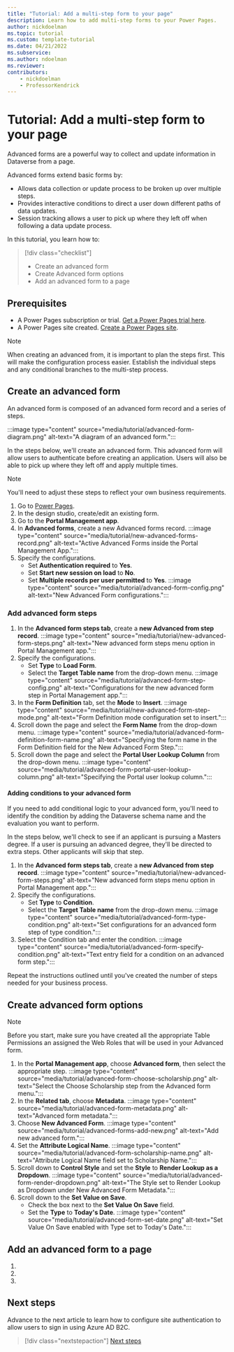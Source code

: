 ```yaml
---
title: "Tutorial: Add a multi-step form to your page"
description: Learn how to add multi-step forms to your Power Pages.
author: nickdoelman
ms.topic: tutorial
ms.custom: template-tutorial
ms.date: 04/21/2022
ms.subservice:
ms.author: ndoelman 
ms.reviewer: 
contributors:
    - nickdoelman
    - ProfessorKendrick
---
```


# Tutorial: Add a multi-step form to your page

Advanced forms are a powerful way to collect and update information in Dataverse from a page.  

Advanced forms extend basic forms by:

- Allows data collection or update process to be broken up over multiple steps.
- Provides interactive conditions to direct a user down different paths of data updates.
- Session tracking allows a user to pick up where they left off when following a data update process.

In this tutorial, you learn how to:

> [!div class="checklist"]
> * Create an advanced form
> * Create Advanced form options
> * Add an advanced form to a page

## Prerequisites

- A Power Pages subscription or trial. [Get a Power Pages trial here](trial-signup.md).
- A Power Pages site created. [Create a Power Pages site](create-manage.md).

> [!NOTE]
> When creating an advanced from, it is important to plan the steps first.  This will make the configuration process easier.  Establish the individual steps and any conditional branches to the multi-step process.


## Create an advanced form 

An advanced form is composed of an advanced form record and a series of steps.

:::image type="content" source="media/tutorial/advanced-form-diagram.png" alt-text="A diagram of an advanced form.":::

In the steps below, we'll create an advanced form.  This advanced form will allow users to authenticate before creating an application.  Users will also be able to pick up where they left off and apply multiple times.  

> [!NOTE]
> You'll need to adjust these steps to reflect your own business requirements.

1. Go to [Power Pages](https://make.powerpages.microsoft.com/).
1. In the design studio, create/edit an existing form.
1. Go to the **Portal Management app**.
1. In **Advanced forms**, create a new Advanced forms record.
    :::image type="content" source="media/tutorial/new-advanced-forms-record.png" alt-text="Active Advanced Forms inside the Portal Management App.":::
1. Specify the configurations.
    - Set **Authentication required** to **Yes**.
    - Set **Start new session on load** to **No**.
    - Set **Multiple records per user permitted** to **Yes**.
    :::image type="content" source="media/tutorial/advanced-form-config.png" alt-text="New Advanced Form configurations.":::

### Add advanced form steps

1. In the **Advanced form steps tab**, create a **new Advanced from step record**.
        :::image type="content" source="media/tutorial/new-advanced-form-steps.png" alt-text="New advanced form steps menu option in Portal Management app.":::
1. Specify the configurations.
    - Set **Type** to **Load Form**.
    - Select the **Target Table name** from the drop-down menu.
    :::image type="content" source="media/tutorial/advanced-form-step-config.png" alt-text="Configurations for the new advanced form step in Portal Management app.":::
1. In the **Form Definition** tab, set the **Mode** to **Insert**.
:::image type="content" source="media/tutorial/new-advanced-form-step-mode.png" alt-text="Form Definition mode configuration set to insert.":::
1. Scroll down the page and select the **Form Name** from the drop-down menu.
:::image type="content" source="media/tutorial/advanced-form-definition-form-name.png" alt-text="Specifying the form name in the Form Definition field for the New Advanced Form Step.":::  
1. Scroll down the page and select the **Portal User Lookup Column** from the drop-down menu.
:::image type="content" source="media/tutorial/advanced-form-portal-user-lookup-column.png" alt-text="Specifying the Portal user lookup column.":::

#### Adding conditions to your advanced form

If you need to add conditional logic to your advanced form, you'll need to identify the condition by adding the Dataverse schema name and the evaluation you want to perform.

In the steps below, we'll check to see if an applicant is pursuing a Masters degree. If a user is pursuing an advanced degree, they'll be directed to extra steps.  Other applicants will skip that step.

1. In the **Advanced form steps tab**, create a **new Advanced from step record**.
        :::image type="content" source="media/tutorial/new-advanced-form-steps.png" alt-text="New advanced form steps menu option in Portal Management app.":::
1. Specify the configurations.
    - Set **Type** to **Condition**.
    - Select the **Target Table name** from the drop-down menu.
    :::image type="content" source="media/tutorial/advanced-form-type-condition.png" alt-text="Set configurations for an advanced form step of type condition.":::
1. Select the Condition tab and enter the condition.
:::image type="content" source="media/tutorial/advanced-form-specify-condition.png" alt-text="Text entry field for a condition on an advanced form step.":::

Repeat the instructions outlined until you've created the number of steps needed for your business process.

## Create advanced form options

> [!NOTE]
> Before you start, make sure you have created all the appropriate Table Permissions an assigned the Web Roles that will be used in your Advanced form.

1. In the **Portal Management app**, choose **Advanced form**, then select the appropriate step.
:::image type="content" source="media/tutorial/advanced-form-choose-scholarship.png" alt-text="Select the Choose Scholarship step from the Advanced form menu.":::
1. In the **Related tab**, choose **Metadata**.
:::image type="content" source="media/tutorial/advanced-form-metadata.png" alt-text="Advanced form metadata.":::
1. Choose **New Advanced Form**.
:::image type="content" source="media/tutorial/advanced-forms-add-new.png" alt-text="Add new advanced form.":::
1. Set the **Attribute Logical Name**.
:::image type="content" source="media/tutorial/advanced-form-scholarship-name.png" alt-text="Attribute Logical Name field set to Scholarship Name.":::
1. Scroll down to **Control Style** and set the **Style** to **Render Lookup as a Dropdown**.
:::image type="content" source="media/tutorial/advanced-form-render-dropdown.png" alt-text="The Style set to Render Lookup as Dropdown under New Advanced Form Metadata.":::
1. Scroll down to the **Set Value on Save**.
    - Check the box next to the **Set Value On Save** field.
    - Set the **Type** to **Today's Date**.
    :::image type="content" source="media/tutorial/advanced-form-set-date.png" alt-text="Set Value On Save enabled with Type set to Today's Date.":::

## Add an advanced form to a page
<!-- Introduction paragraph -->
1. <!-- Step 1 -->
1. <!-- Step 2 -->
1. <!-- Step n -->

## Next steps

Advance to the next article to learn how to configure site authentication to allow users to sign in using Azure AD B2C.
> [!div class="nextstepaction"]
> [Next steps](tutorial-setup-site-authentication.md)
